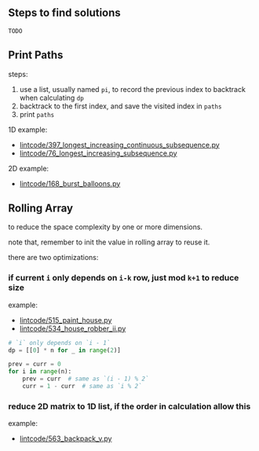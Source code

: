 ## Steps to find solutions

```
TODO
```

## Print Paths

steps:

1. use a list, usually named `pi`, to record the previous index to backtrack when calculating `dp`
2. backtrack to the first index, and save the visited index in `paths`
3. print `paths`

1D example:

- [lintcode/397_longest_increasing_continuous_subsequence.py](../lintcode/397_longest_increasing_continuous_subsequence.py)
- [lintcode/76_longest_increasing_subsequence.py](../lintcode/76_longest_increasing_subsequence.py)

2D example:

- [lintcode/168_burst_balloons.py](../lintcode/168_burst_balloons.py)

## Rolling Array

to reduce the space complexity by one or more dimensions.

note that, remember to init the value in rolling array to reuse it.

there are two optimizations:

### if current `i` only depends on `i-k` row, just mod `k+1` to reduce size

example:

- [lintcode/515_paint_house.py](../lintcode/515_paint_house.py)
- [lintcode/534_house_robber_ii.py](../lintcode/534_house_robber_ii.py)

```python
# `i` only depends on `i - 1`
dp = [[0] * n for _ in range(2)]

prev = curr = 0
for i in range(n):
    prev = curr  # same as `(i - 1) % 2`
    curr = 1 - curr  # same as `i % 2`
```

### reduce 2D matrix to 1D list, if the order in calculation allow this

example:

- [lintcode/563_backpack_v.py](../lintcode/563_backpack_v.py)
